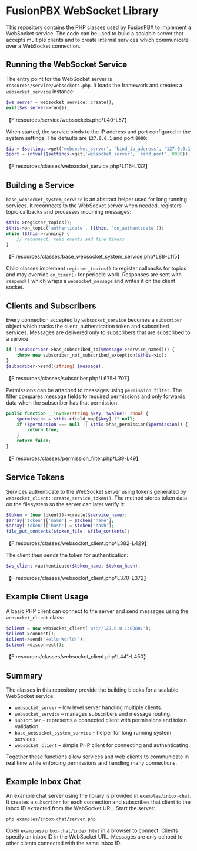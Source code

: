 # FusionPBX WebSocket Library

This repository contains the PHP classes used by FusionPBX to implement a WebSocket
service.  The code can be used to build a scalable server that accepts multiple
clients and to create internal services which communicate over a WebSocket
connection.

## Running the WebSocket Service

The entry point for the WebSocket server is `resources/service/websockets.php`.
It loads the framework and creates a `websocket_service` instance:

```php
$ws_server = websocket_service::create();
exit($ws_server->run());
```

【F:resources/service/websockets.php†L40-L57】

When started, the service binds to the IP address and port configured in the
system settings.  The defaults are `127.0.0.1` and port `8080`:

```php
$ip = $settings->get('websocket_server', 'bind_ip_address', '127.0.0.1');
$port = intval($settings->get('websocket_server', 'bind_port', 8080));
```

【F:resources/classes/websocket_service.php†L116-L132】

## Building a Service

`base_websocket_system_service` is an abstract helper used for long running
services.  It reconnects to the WebSocket server when needed, registers topic
callbacks and processes incoming messages:

```php
$this->register_topics();
$this->on_topic('authenticate', [$this, 'on_authenticate']);
while ($this->running) {
    // reconnect, read events and fire timers
}
```

【F:resources/classes/base_websocket_system_service.php†L88-L115】

Child classes implement `register_topics()` to register callbacks for topics
and may override `on_timer()` for periodic work.  Responses are sent with
`respond()` which wraps a `websocket_message` and writes it on the client
socket.

## Clients and Subscribers

Every connection accepted by `websocket_service` becomes a `subscriber` object
which tracks the client, authentication token and subscribed services.  Messages
are delivered only to subscribers that are subscribed to a service:

```php
if (!$subscriber->has_subscribed_to($message->service_name())) {
    throw new subscriber_not_subscribed_exception($this->id);
}
$subscriber->send((string) $message);
```

【F:resources/classes/subscriber.php†L675-L707】

Permissions can be attached to messages using `permission_filter`.  The filter
compares message fields to required permissions and only forwards data when the
subscriber has that permission:

```php
public function __invoke(string $key, $value): ?bool {
    $permission = $this->field_map[$key] ?? null;
    if ($permission === null || $this->has_permission($permission)) {
        return true;
    }
    return false;
}
```

【F:resources/classes/permission_filter.php†L39-L49】

## Service Tokens

Services authenticate to the WebSocket server using tokens generated by
`websocket_client::create_service_token()`.  The method stores token data on the
filesystem so the server can later verify it:

```php
$token = (new token())->create($service_name);
$array['token']['name'] = $token['name'];
$array['token']['hash'] = $token['hash'];
file_put_contents($token_file, $file_contents);
```

【F:resources/classes/websocket_client.php†L382-L429】

The client then sends the token for authentication:

```php
$ws_client->authenticate($token_name, $token_hash);
```

【F:resources/classes/websocket_client.php†L370-L372】

## Example Client Usage

A basic PHP client can connect to the server and send messages using the
`websocket_client` class:

```php
$client = new websocket_client('ws://127.0.0.1:8080/');
$client->connect();
$client->send("Hello World!");
$client->disconnect();
```

【F:resources/classes/websocket_client.php†L441-L450】

## Summary

The classes in this repository provide the building blocks for a scalable
WebSocket service:

- `websocket_server` – low level server handling multiple clients.
- `websocket_service` – manages subscribers and message routing.
- `subscriber` – represents a connected client with permissions and token
  validation.
- `base_websocket_system_service` – helper for long running system services.
- `websocket_client` – simple PHP client for connecting and authenticating.

Together these functions allow services and web clients to communicate in real
time while enforcing permissions and handling many connections.

## Example Inbox Chat

An example chat server using the library is provided in `examples/inbox-chat`. It creates a `subscriber` for each connection and subscribes that client to the inbox ID extracted from the WebSocket URL.
Start the server:

```bash
php examples/inbox-chat/server.php
```

Open `examples/inbox-chat/index.html` in a browser to connect. Clients specify an inbox ID in the WebSocket URL. Messages are only echoed to other clients connected with the same inbox ID.
